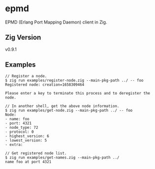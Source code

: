 epmd
====

EPMD (Erlang Port Mapping Daemon) client in Zig.

Zig Version
-----------

v0.9.1

Examples
--------

```console
// Register a node.
$ zig run examples/register-node.zig --main-pkg-path ../ -- foo
Registered node: creation=1658309464

Please enter a key to terminate this process and to deregister the node.

// In another shell, get the above node information.
$ zig run examples/get-node.zig --main-pkg-path ../ -- foo
Node:
- name: foo
- port: 4321
- node_type: 72
- protocol: 0
- highest_version: 6
- lowest_version: 5
- extra:

// Get registered node list.
$ zig run examples/get-names.zig --main-pkg-path ../
name foo at port 4321
```
